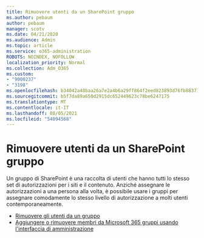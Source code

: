```yaml
---
title: Rimuovere utenti da un SharePoint gruppo
ms.author: pebaum
author: pebaum
manager: scotv
ms.date: 04/21/2020
ms.audience: Admin
ms.topic: article
ms.service: o365-administration
ROBOTS: NOINDEX, NOFOLLOW
localization_priority: Normal
ms.collection: Adm_O365
ms.custom:
- "9000237"
- "3198"
ms.openlocfilehash: b34042a48baa26a7e2a4b6a29ff864f2eed823893d76fb8837704769b0ce5166
ms.sourcegitcommit: b5f7da89a650d2915dc652449623c78be6247175
ms.translationtype: MT
ms.contentlocale: it-IT
ms.lasthandoff: 08/05/2021
ms.locfileid: "54094568"
---
```

# <a name="remove-users-from-a-sharepoint-group"></a>Rimuovere utenti da un SharePoint gruppo

Un gruppo di SharePoint è una raccolta di utenti che hanno tutti lo stesso set di autorizzazioni per i siti e il contenuto. Anziché assegnare le autorizzazioni a una persona alla volta, è possibile usare i gruppi per assegnare comodamente lo stesso livello di autorizzazione a molti utenti contemporaneamente.

- [Rimuovere gli utenti da un gruppo](https://docs.microsoft.com/sharepoint/customize-sharepoint-site-permissions#remove-users-from-a-group)
- [Aggiungere o rimuovere membri da Microsoft 365 gruppi usando l'interfaccia di amministrazione](https://docs.microsoft.com/microsoft-365/admin/create-groups/add-or-remove-members-from-groups)
